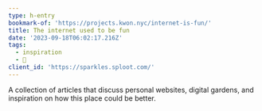 ```yaml
---
type: h-entry
bookmark-of: 'https://projects.kwon.nyc/internet-is-fun/'
title: The internet used to be fun
date: '2023-09-18T06:02:17.216Z'
tags:
  - inspiration
  - 🌱
client_id: 'https://sparkles.sploot.com/'
---
```


A collection of articles that discuss personal websites, digital gardens, and inspiration on how this place could be better.